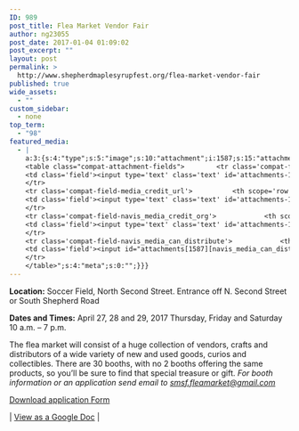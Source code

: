 ```yaml
---
ID: 989
post_title: Flea Market Vendor Fair
author: ng23055
post_date: 2017-01-04 01:09:02
post_excerpt: ""
layout: post
permalink: >
  http://www.shepherdmaplesyrupfest.org/flea-market-vendor-fair
published: true
wide_assets:
  - ""
custom_sidebar:
  - none
top_term:
  - "98"
featured_media:
  - |
    a:3:{s:4:"type";s:5:"image";s:10:"attachment";i:1587;s:15:"attachment_data";a:33:{s:2:"id";i:1587;s:5:"title";s:14:"tag-sale-800px";s:8:"filename";s:18:"tag-sale-800px.png";s:3:"url";s:83:"http://www.shepherdmaplesyrupfest.org/wp-content/uploads/2017/01/tag-sale-800px.png";s:4:"link";s:76:"http://www.shepherdmaplesyrupfest.org/flea-market-vendor-fair/tag-sale-800px";s:3:"alt";s:0:"";s:6:"author";s:1:"1";s:11:"description";s:0:"";s:7:"caption";s:0:"";s:4:"name";s:14:"tag-sale-800px";s:6:"status";s:7:"inherit";s:10:"uploadedTo";i:989;s:4:"date";i:1488683154000;s:8:"modified";i:1488683154000;s:9:"menuOrder";i:0;s:4:"mime";s:9:"image/png";s:4:"type";s:5:"image";s:7:"subtype";s:3:"png";s:4:"icon";s:74:"http://www.shepherdmaplesyrupfest.org/wp-includes/images/media/default.png";s:13:"dateFormatted";s:13:"March 5, 2017";s:6:"nonces";a:3:{s:6:"update";s:10:"6d99c2c8b4";s:6:"delete";s:10:"491dbb22f5";s:4:"edit";s:10:"e4d2fe4be4";}s:8:"editLink";s:77:"http://www.shepherdmaplesyrupfest.org/wp-admin/post.php?post=1587&action=edit";s:4:"meta";b:0;s:10:"authorName";s:7:"ng23055";s:14:"uploadedToLink";s:76:"http://www.shepherdmaplesyrupfest.org/wp-admin/post.php?post=989&action=edit";s:15:"uploadedToTitle";s:23:"Flea Market Vendor Fair";s:15:"filesizeInBytes";i:143433;s:21:"filesizeHumanReadable";s:6:"140 KB";s:6:"height";i:450;s:5:"width";i:800;s:11:"orientation";s:9:"landscape";s:5:"sizes";a:4:{s:9:"thumbnail";a:4:{s:6:"height";i:140;s:5:"width";i:140;s:3:"url";s:91:"http://www.shepherdmaplesyrupfest.org/wp-content/uploads/2017/01/tag-sale-800px-140x140.png";s:11:"orientation";s:9:"landscape";}s:6:"medium";a:4:{s:6:"height";i:189;s:5:"width";i:336;s:3:"url";s:91:"http://www.shepherdmaplesyrupfest.org/wp-content/uploads/2017/01/tag-sale-800px-336x189.png";s:11:"orientation";s:9:"landscape";}s:5:"large";a:4:{s:6:"height";i:434;s:5:"width";i:771;s:3:"url";s:91:"http://www.shepherdmaplesyrupfest.org/wp-content/uploads/2017/01/tag-sale-800px-771x434.png";s:11:"orientation";s:9:"landscape";}s:4:"full";a:4:{s:3:"url";s:83:"http://www.shepherdmaplesyrupfest.org/wp-content/uploads/2017/01/tag-sale-800px.png";s:6:"height";i:450;s:5:"width";i:800;s:11:"orientation";s:9:"landscape";}}s:6:"compat";a:2:{s:4:"item";s:1723:"<input type="hidden" name="attachments[1587][menu_order]" value="0" /><p class="media-types media-types-required-info">Required fields are marked <span class="required">*</span></p>
    <table class="compat-attachment-fields">		<tr class='compat-field-media_credit'>			<th scope='row' class='label'><label for='attachments-1587-media_credit'><span class='alignleft'>Credit</span><br class='clear' /></label></th>
    <td class='field'><input type='text' class='text' id='attachments-1587-media_credit' name='attachments[1587][media_credit]' value=''  /></td>
    </tr>
    <tr class='compat-field-media_credit_url'>			<th scope='row' class='label'><label for='attachments-1587-media_credit_url'><span class='alignleft'>Credit URL</span><br class='clear' /></label></th>
    <td class='field'><input type='text' class='text' id='attachments-1587-media_credit_url' name='attachments[1587][media_credit_url]' value=''  /></td>
    </tr>
    <tr class='compat-field-navis_media_credit_org'>			<th scope='row' class='label'><label for='attachments-1587-navis_media_credit_org'><span class='alignleft'>Organization</span><br class='clear' /></label></th>
    <td class='field'><input type='text' class='text' id='attachments-1587-navis_media_credit_org' name='attachments[1587][navis_media_credit_org]' value=''  /></td>
    </tr>
    <tr class='compat-field-navis_media_can_distribute'>			<th scope='row' class='label'><label for='attachments-1587-navis_media_can_distribute'><span class='alignleft'>Can<br />distribute?</span><br class='clear' /></label></th>
    <td class='field'><input id="attachments[1587][navis_media_can_distribute]" name="attachments[1587][navis_media_can_distribute]" type="checkbox" value="1"  /></td>
    </tr>
    </table>";s:4:"meta";s:0:"";}}}
---
```

<strong>Location:</strong> Soccer Field, North Second Street. Entrance off  N. Second Street or South Shepherd Road

<strong>Dates and Times:</strong> April 27, 28 and 29, 2017
Thursday, Friday and Saturday
10 a.m. – 7 p.m.

The flea market will consist of a huge collection of vendors, crafts and distributors of a wide variety of new and used goods, curios and collectibles.   There are 30 booths, with no 2 booths offering the same products, so you’ll be sure to find that special treasure or gift.
<em>
For booth information or an application send email to <a href="mailto:smsf.fleamarket@gmail.com">smsf.fleamarket@gmail.com</a> </em>

<a href="https://drive.google.com/open?id=0B490-AjaRizwOWxPZzFSUGxDMlE">Download application Form</a>


| <a href="https://docs.google.com/document/d/1HF2KoTMkuOogf5k4x8xG9VYMqComkwOC6eP1Ti5Xkz4/edit?usp=sharing">View as a Google Doc</a> |